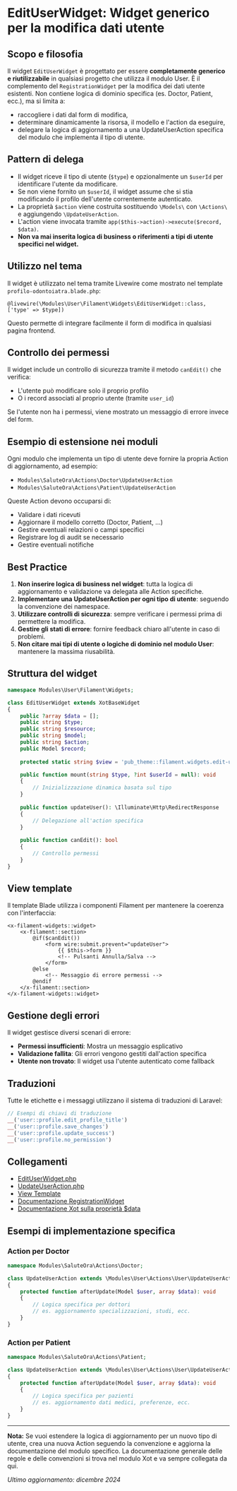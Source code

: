# EditUserWidget: Widget generico per la modifica dati utente

## Scopo e filosofia

Il widget `EditUserWidget` è progettato per essere **completamente generico e riutilizzabile** in qualsiasi progetto che utilizza il modulo User. È il complemento del `RegistrationWidget` per la modifica dei dati utente esistenti. Non contiene logica di dominio specifica (es. Doctor, Patient, ecc.), ma si limita a:
- raccogliere i dati dal form di modifica,
- determinare dinamicamente la risorsa, il modello e l'action da eseguire,
- delegare la logica di aggiornamento a una UpdateUserAction specifica del modulo che implementa il tipo di utente.

## Pattern di delega

- Il widget riceve il tipo di utente (`$type`) e opzionalmente un `$userId` per identificare l'utente da modificare.
- Se non viene fornito un `$userId`, il widget assume che si stia modificando il profilo dell'utente correntemente autenticato.
- La proprietà `$action` viene costruita sostituendo `\Models\` con `\Actions\` e aggiungendo `\UpdateUserAction`.
- L'action viene invocata tramite `app($this->action)->execute($record, $data)`.
- **Non va mai inserita logica di business o riferimenti a tipi di utente specifici nel widget.**

## Utilizzo nel tema

Il widget è utilizzato nel tema tramite Livewire come mostrato nel template `profilo-odontoiatra.blade.php`:

```blade
@livewire(\Modules\User\Filament\Widgets\EditUserWidget::class, ['type' => $type])
```

Questo permette di integrare facilmente il form di modifica in qualsiasi pagina frontend.

## Controllo dei permessi

Il widget include un controllo di sicurezza tramite il metodo `canEdit()` che verifica:
- L'utente può modificare solo il proprio profilo
- O i record associati al proprio utente (tramite `user_id`)

Se l'utente non ha i permessi, viene mostrato un messaggio di errore invece del form.

## Esempio di estensione nei moduli

Ogni modulo che implementa un tipo di utente deve fornire la propria Action di aggiornamento, ad esempio:
- `Modules\SaluteOra\Actions\Doctor\UpdateUserAction`
- `Modules\SaluteOra\Actions\Patient\UpdateUserAction`

Queste Action devono occuparsi di:
- Validare i dati ricevuti
- Aggiornare il modello corretto (Doctor, Patient, ...)
- Gestire eventuali relazioni o campi specifici
- Registrare log di audit se necessario
- Gestire eventuali notifiche

## Best Practice

1. **Non inserire logica di business nel widget**: tutta la logica di aggiornamento e validazione va delegata alle Action specifiche.
2. **Implementare una UpdateUserAction per ogni tipo di utente**: seguendo la convenzione dei namespace.
3. **Utilizzare controlli di sicurezza**: sempre verificare i permessi prima di permettere la modifica.
4. **Gestire gli stati di errore**: fornire feedback chiaro all'utente in caso di problemi.
5. **Non citare mai tipi di utente o logiche di dominio nel modulo User**: mantenere la massima riusabilità.

## Struttura del widget

```php
namespace Modules\User\Filament\Widgets;

class EditUserWidget extends XotBaseWidget
{
    public ?array $data = [];
    public string $type;
    public string $resource;
    public string $model;
    public string $action;
    public Model $record;
    
    protected static string $view = 'pub_theme::filament.widgets.edit-user';

    public function mount(string $type, ?int $userId = null): void
    {
        // Inizializzazione dinamica basata sul tipo
    }
    
    public function updateUser(): \Illuminate\Http\RedirectResponse
    {
        // Delegazione all'action specifica
    }
    
    public function canEdit(): bool
    {
        // Controllo permessi
    }
}
```

## View template

Il template Blade utilizza i componenti Filament per mantenere la coerenza con l'interfaccia:

```blade
<x-filament-widgets::widget>
    <x-filament::section>
        @if($canEdit())
            <form wire:submit.prevent="updateUser">
                {{ $this->form }}
                <!-- Pulsanti Annulla/Salva -->
            </form>
        @else
            <!-- Messaggio di errore permessi -->
        @endif
    </x-filament::section>
</x-filament-widgets::widget>
```

## Gestione degli errori

Il widget gestisce diversi scenari di errore:
- **Permessi insufficienti**: Mostra un messaggio esplicativo
- **Validazione fallita**: Gli errori vengono gestiti dall'action specifica
- **Utente non trovato**: Il widget usa l'utente autenticato come fallback

## Traduzioni

Tutte le etichette e i messaggi utilizzano il sistema di traduzioni di Laravel:

```php
// Esempi di chiavi di traduzione
__('user::profile.edit_profile_title')
__('user::profile.save_changes')
__('user::profile.update_success')
__('user::profile.no_permission')
```

## Collegamenti

- [EditUserWidget.php](../../app/Filament/Widgets/EditUserWidget.php)
- [UpdateUserAction.php](../../app/Actions/User/UpdateUserAction.php)
- [View Template](../../../../Themes/One/resources/views/filament/widgets/edit-user.blade.php)
- [Documentazione RegistrationWidget](./registration-widget.md)
- [Documentazione Xot sulla proprietà $data](../../../Xot/docs/filament/widgets/data-property.md)

## Esempi di implementazione specifica

### Action per Doctor
```php
namespace Modules\SaluteOra\Actions\Doctor;

class UpdateUserAction extends \Modules\User\Actions\User\UpdateUserAction
{
    protected function afterUpdate(Model $user, array $data): void
    {
        // Logica specifica per dottori
        // es. aggiornamento specializzazioni, studi, ecc.
    }
}
```

### Action per Patient
```php
namespace Modules\SaluteOra\Actions\Patient;

class UpdateUserAction extends \Modules\User\Actions\User\UpdateUserAction
{
    protected function afterUpdate(Model $user, array $data): void
    {
        // Logica specifica per pazienti
        // es. aggiornamento dati medici, preferenze, ecc.
    }
}
```

---

**Nota:**
Se vuoi estendere la logica di aggiornamento per un nuovo tipo di utente, crea una nuova Action seguendo la convenzione e aggiorna la documentazione del modulo specifico. La documentazione generale delle regole e delle convenzioni si trova nel modulo Xot e va sempre collegata da qui.

*Ultimo aggiornamento: dicembre 2024* 